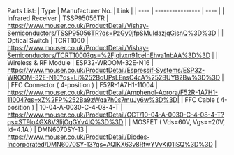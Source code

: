 Parts List:
| Type | Manufacturer No. | Link |
| ---- | ---------------- | ---- |
| Infrared Receiver | TSSP95056TR | https://www.mouser.co.uk/ProductDetail/Vishay-Semiconductors/TSSP95056TR?qs=PzGy0jfpSMuIdazjqGjsnQ%3D%3D |
| Optical Switch | TCRT1000 | https://www.mouser.co.uk/ProductDetail/Vishay-Semiconductors/TCRT1000?qs=%2Fjqivxn91ceInEhva1nbAA%3D%3D |
| Wireless & RF Module | ESP32-WROOM-32E-N16 | https://www.mouser.co.uk/ProductDetail/Espressif-Systems/ESP32-WROOM-32E-N16?qs=Li%252BoUPsLEnsC4cA%252BUYB2Bw%3D%3D |
| FFC Connector ( 4-position ) | F52R-1A7H1-11004 | https://www.mouser.co.uk/ProductDetail/Amphenol-Aorora/F52R-1A7H1-11004?qs=xZ%2FP%252Ba9zWqa7h0s7muJy6w%3D%3D|
| FFC Cable ( 4-position ) | 10-04-A-0030-C-4-08-4-T | https://www.mouser.co.uk/ProductDetail/GCT/10-04-A-0030-C-4-08-4-T?qs=ST9lo4GX8V3IijOqGYv4IQ%3D%3D |
| MOSFET ( Vds=60V, Vgs=&plusmn;20V, Id=4.1A ) | DMN6070SY-13 | https://www.mouser.co.uk/ProductDetail/Diodes-Incorporated/DMN6070SY-13?qs=AQlKX63v8RtwYVvKi01iSQ%3D%3D |
